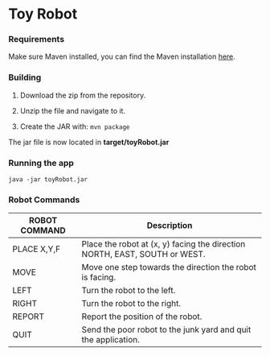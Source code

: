 # Toy Robot

### Requirements

Make sure Maven installed, you can find the Maven installation [here](https://maven.apache.org/download.cgi).

### Building

1. Download the zip from the repository.

2. Unzip the file and navigate to it.

3. Create the JAR with: ```mvn package```

The jar file is now located in **target/toyRobot.jar**

### Running the app

```java -jar toyRobot.jar```

### Robot Commands



|ROBOT COMMAND|Description|
|-------------|-----------|
|PLACE X,Y,F|Place the robot at (x, y) facing the direction NORTH, EAST, SOUTH or WEST.|
|MOVE|Move one step towards the direction the robot is facing.|
|LEFT|Turn the robot to the left.|
|RIGHT|Turn the robot to the right.|
|REPORT|Report the position of the robot.|
|QUIT|Send the poor robot to the junk yard and quit the application.|



